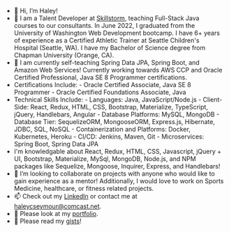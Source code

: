 - 👋 Hi, I’m Haley!
- 👀 I am a Talent Developer at [Skillstorm](https://www.skillstorm.com), teaching Full-Stack Java courses to our consultants. In June 2022, I graduated from the University of Washington Web Development bootcamp. I have 6+ years of experience as a Certified Athletic Trainer at Seattle Children's Hospital (Seattle, WA). I have my Bachelor of Science degree from Chapman University (Orange, CA).
- 🌱 I am currently self-teaching Spring Data JPA, Spring Boot, and Amazon Web Services! Currently working towards AWS CCP and Oracle Certified Professional, Java SE 8 Programmer certifications. 
- Certifications Include:
      - Oracle Certified Associate, Java SE 8 Programmer
      - Oracle Certified Foundations Associate, Java
- Technical Skills Include:
      - Languages: Java, JavaScript/Node.js
      - Client-Side: React, Redux, HTML, CSS, Bootstrap, Materialize, TypeScript, jQuery, Handlebars, Angular 
      - Database Platforms: MySQL, MongoDB
      - Database Tier: SequelizeORM, MongooseORM, Express.js, Hibernate, JDBC, SQL, NoSQL
      - Containerization and Platforms: Docker, Kubernetes, Heroku
      - CI/CD: Jenkins, Maven, Git
      - Microservices: Spring Boot, Spring Data JPA 
- I'm knowledgable about React, Redux, HTML, CSS, Javascript, jQuery + UI, Bootstrap, Materialize, MySql, MongoDB, Node.js, and NPM packages like Sequelize, Mongoose, Inquirer, Express, and Handlebars!
- 💞️ I’m looking to collaborate on projects with anyone who would like to gain experience as a mentor! Additionally, I would love to work on Sports Medicine, healthcare, or fitness related projects. 
- 📫 Check out my [LinkedIn](https://www.linkedin.com/in/haley-seymour-lat-atc-a5b01052/) or contact me at haleycseymour@comcast.net. 
- 📖 Please look at my [portfolio](https://haleysportfolio.herokuapp.com/). 
- 📖 Please read my [gists](https://gist.github.com/hseymo)! 

<!---
hseymo/hseymo is a ✨ special ✨ repository because its `README.md` (this file) appears on your GitHub profile.
You can click the Preview link to take a look at your changes.
--->
